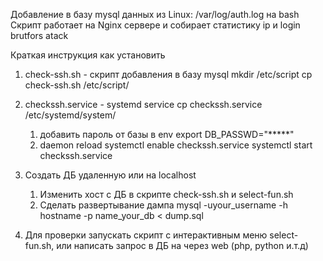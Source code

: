 Добавление в базу mysql данных из Linux: /var/log/auth.log на bash
Скрипт работает на Nginx сервере и собирает статистику ip и login brutfors atack
 

Краткая инструкция как установить

1. check-ssh.sh - скрипт добавления в базу mysql
   mkdir /etc/script
   cp check-ssh.sh /etc/script/
2. checkssh.service  - systemd service
   cp checkssh.service /etc/systemd/system/
   1) добавить пароль от базы в env
      export DB_PASSWD="*****"
   2) daemon reload
      systemctl enable checkssh.service
      systemctl start checkssh.service
3. Создать ДБ удаленную или на localhost
   1) Изменить хост с ДБ в скрипте check-ssh.sh и select-fun.sh
   2) Сделать развертывание дампа
      mysql -uyour_username -h hostname -p name_your_db < dump.sql
   
4. Для проверки запускать скрипт с интерактивным меню select-fun.sh,
   или написать запрос в ДБ на через web (php, python и.т.д)

